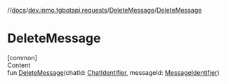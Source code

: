 //[docs](../../../index.md)/[dev.inmo.tgbotapi.requests](../index.md)/[DeleteMessage](index.md)/[DeleteMessage](-delete-message.md)



# DeleteMessage  
[common]  
Content  
fun [DeleteMessage](-delete-message.md)(chatId: [ChatIdentifier](../../dev.inmo.tgbotapi.types/-chat-identifier/index.md), messageId: [MessageIdentifier](../../dev.inmo.tgbotapi.types/index.md#%5Bdev.inmo.tgbotapi.types%2FMessageIdentifier%2F%2F%2FPointingToDeclaration%2F%5D%2FClasslikes%2F625018081))  



